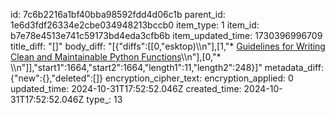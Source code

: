 id: 7c6b2216a1bf40bba98592fdd4d06c1b
parent_id: 1e6d3fdf26334e2cbe034948213bccb0
item_type: 1
item_id: b7e78e4513e741c59173bd4eda3cfb6b
item_updated_time: 1730396996709
title_diff: "[]"
body_diff: "[{\"diffs\":[[0,\"esktop)\\\n\"],[1,\"* [Guidelines for Writing Clean and Maintainable Python Functions](https://www.linkedin.com/posts/pythonclcoding_guidelines-for-writing-clean-and-maintainable-activity-7256293245364621312--Ak4?utm_source=share&utm_medium=member_desktop)\\\n\"],[0,\"* \\\n\"]],\"start1\":1664,\"start2\":1664,\"length1\":11,\"length2\":248}]"
metadata_diff: {"new":{},"deleted":[]}
encryption_cipher_text: 
encryption_applied: 0
updated_time: 2024-10-31T17:52:52.046Z
created_time: 2024-10-31T17:52:52.046Z
type_: 13